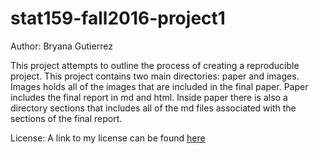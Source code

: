 # stat159-fall2016-project1

Author: Bryana Gutierrez 

This project attempts to outline the process of creating a reproducible project. This project contains two main directories: paper and images. Images holds all of the images that are included in the final paper. Paper includes the final report in md and html. Inside paper there is also a directory sections that includes all of the md files associated with the sections of the final report. 


License: 
A link to my license can be found [here](https://creativecommons.org/licenses/by/4.0/legalcode)

